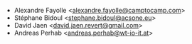 - Alexandre Fayolle \<<alexandre.fayolle@camptocamp.com>\>
- Stéphane Bidoul \<<stephane.bidoul@acsone.eu>\>
- David Jaen \<<david.jaen.revert@gmail.com>\>
- Andreas Perhab \<<andreas.perhab@wt-io-it.at>\>
